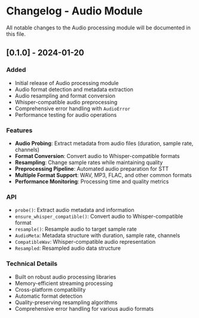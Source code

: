 # Changelog - Audio Module

All notable changes to the Audio processing module will be documented in this file.

## [0.1.0] - 2024-01-20

### Added
- Initial release of Audio processing module
- Audio format detection and metadata extraction
- Audio resampling and format conversion
- Whisper-compatible audio preprocessing
- Comprehensive error handling with `AudioError`
- Performance testing for audio operations

### Features
- **Audio Probing**: Extract metadata from audio files (duration, sample rate, channels)
- **Format Conversion**: Convert audio to Whisper-compatible formats
- **Resampling**: Change sample rates while maintaining quality
- **Preprocessing Pipeline**: Automated audio preparation for STT
- **Multiple Format Support**: WAV, MP3, FLAC, and other common formats
- **Performance Monitoring**: Processing time and quality metrics

### API
- `probe()`: Extract audio metadata and information
- `ensure_whisper_compatible()`: Convert audio to Whisper-compatible format
- `resample()`: Resample audio to target sample rate
- `AudioMeta`: Metadata structure with duration, sample rate, channels
- `CompatibleWav`: Whisper-compatible audio representation
- `Resampled`: Resampled audio data structure

### Technical Details
- Built on robust audio processing libraries
- Memory-efficient streaming processing
- Cross-platform compatibility
- Automatic format detection
- Quality-preserving resampling algorithms
- Comprehensive error handling for various audio formats
